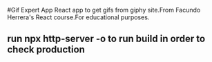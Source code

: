 #Gif Expert App
React app to get gifs from giphy site.From Facundo Herrera's React course.For educational purposes.
##  run npx http-server -o to run build in order to check production